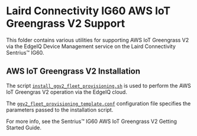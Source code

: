 # Laird Connectivity IG60 AWS IoT Greengrass V2 Support
This folder contains various utilities for supporting AWS IoT Greengrass V2 via the EdgeIQ Device Management service on the Laird Connectivity Sentrius&trade; IG60.

## AWS IoT Greengrass V2 Installation
The script [`install_ggv2_fleet_provisioning.sh`](install_ggv2_fleet_provisioning.sh) is used to perform the AWS IoT Greengras V2 operation via the EdgeIQ cloud.

The [`ggv2_fleet_provisioning_template.conf`](ggv2_fleet_provisioning_template.conf) configuration file specifies the parameters passed to the installation script.

For more info, see the Sentrius&trade; IG60 AWS IoT Greengrass V2 Getting Started Guide.